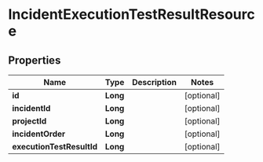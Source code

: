 # IncidentExecutionTestResultResource

## Properties
Name | Type | Description | Notes
------------ | ------------- | ------------- | -------------
**id** | **Long** |  |  [optional]
**incidentId** | **Long** |  |  [optional]
**projectId** | **Long** |  |  [optional]
**incidentOrder** | **Long** |  |  [optional]
**executionTestResultId** | **Long** |  |  [optional]
